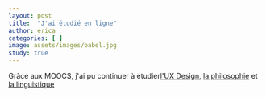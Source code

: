 ```yaml
---
layout: post
title:  "J'ai étudié en ligne"
author: erica
categories: [ ]
image: assets/images/babel.jpg
study: true
---
```


Grâce aux MOOCS, j'ai pu continuer à étudier<a href="https://www.coursera.org/specializations/interaction-design" target="_blank">l'UX Design</a>, <a href="https://www.coursera.org/learn/philosophy?" target="_blank">la philosophie</a> et <a href="https://www.coursera.org/learn/human-language?" target="_blank">la linguistique</a>
